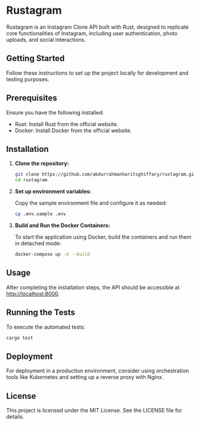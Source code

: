 
# Rustagram

Rustagram is an Instagram Clone API built with Rust, designed to replicate core functionalities of Instagram, including user authentication, photo uploads, and social interactions.

<!-- ## Features

- User Authentication: Secure user registration and login mechanisms.
- Photo Uploads: Support for uploading and managing photos.
- Social Interactions: Features such as liking and commenting on posts. -->

## Getting Started

Follow these instructions to set up the project locally for development and testing purposes.

## Prerequisites

Ensure you have the following installed:

- Rust: Install Rust from the official website.
- Docker: Install Docker from the official website.

## Installation

1. **Clone the repository:**

    ```bash
    git clone https://github.com/abdurrahmanharitsghiffary/rustagram.git
    cd rustagram
    ```

2. **Set up environment variables:**

    Copy the sample environment file and configure it as needed:

    ```bash
    cp .env.sample .env
    ```

3. **Build and Run the Docker Containers:**

   To start the application using Docker, build the containers and run them in detached mode:

   ```bash
   docker-compose up -d --build
    ```

## Usage

After completing the installation steps, the API should be accessible at <http://localhost:8000>.

## Running the Tests

To execute the automated tests:

```bash
cargo test
```

## Deployment

For deployment in a production environment, consider using orchestration tools like Kubernetes and setting up a reverse proxy with Nginx.

## License

This project is licensed under the MIT License. See the LICENSE file for details.
